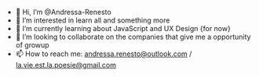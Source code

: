 - 👋 Hi, I’m @Andressa-Renesto
- 👀 I’m interested in learn all and something more 
- 🌱 I’m currently learning about JavaScript and UX Design {for now}
- 💞️ I’m looking to collaborate on the companies that give me a opportunity of growup 
- 📫 How to reach me: andressa.renesto@outlook.com / la.vie.est.la.poesie@gmail.com

<!---
Andressa-Renesto/Andressa-Renesto is a ✨ special ✨ repository because its `README.md` (this file) appears on your GitHub profile.
You can click the Preview link to take a look at your changes.
--->
